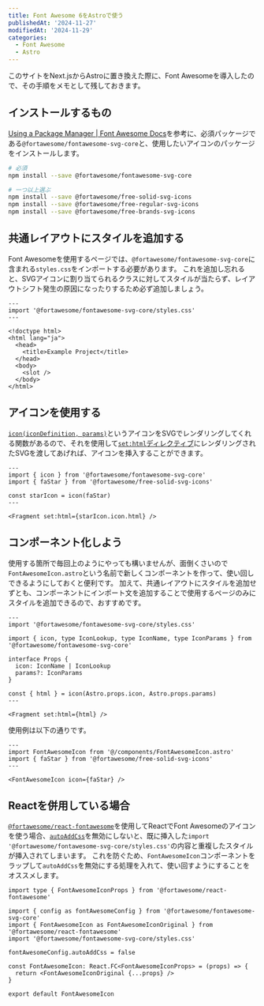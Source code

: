 ```yaml
---
title: Font Awesome 6をAstroで使う
publishedAt: '2024-11-27'
modifiedAt: '2024-11-29'
categories:
  - Font Awesome
  - Astro
---
```


このサイトをNext.jsからAstroに置き換えた際に、Font Awesomeを導入したので、その手順をメモとして残しておきます。

## インストールするもの

[Using a Package Manager | Font Awesome Docs](https://docs.fontawesome.com/web/setup/packages#svg-icon-packages)を参考に、必須パッケージである`@fortawesome/fontawesome-svg-core`と、使用したいアイコンのパッケージをインストールします。

```sh
# 必須
npm install --save @fortawesome/fontawesome-svg-core

# 一つ以上選ぶ
npm install --save @fortawesome/free-solid-svg-icons
npm install --save @fortawesome/free-regular-svg-icons
npm install --save @fortawesome/free-brands-svg-icons
```

## 共通レイアウトにスタイルを追加する

Font Awesomeを使用するページでは、`@fortawesome/fontawesome-svg-core`に含まれる`styles.css`をインポートする必要があります。
これを追加し忘れると、SVGアイコンに割り当てられるクラスに対してスタイルが当たらず、レイアウトシフト発生の原因になったりするため必ず追加しましょう。

```astro
---
import '@fortawesome/fontawesome-svg-core/styles.css'
---

<!doctype html>
<html lang="ja">
  <head>
    <title>Example Project</title>
  </head>
  <body>
    <slot />
  </body>
</html>
```

## アイコンを使用する

[`icon(iconDefinition, params)`](https://docs.fontawesome.com/apis/javascript/methods#iconicondefinition-params)というアイコンをSVGでレンダリングしてくれる関数があるので、それを使用して[`set:html`ディレクティブ](https://docs.astro.build/en/reference/directives-reference/#sethtml)にレンダリングされたSVGを渡してあげれば、アイコンを挿入することができます。

```astro
---
import { icon } from '@fortawesome/fontawesome-svg-core'
import { faStar } from '@fortawesome/free-solid-svg-icons'

const starIcon = icon(faStar)
---

<Fragment set:html={starIcon.icon.html} />
```

## コンポーネント化しよう

使用する箇所で毎回上のようにやっても構いませんが、面倒くさいので`FontAwesomeIcon.astro`という名前で新しくコンポーネントを作って、使い回しできるようにしておくと便利です。
加えて、共通レイアウトにスタイルを追加せずとも、コンポーネントにインポート文を追加することで使用するページのみにスタイルを追加できるので、おすすめです。

```astro
---
import '@fortawesome/fontawesome-svg-core/styles.css'

import { icon, type IconLookup, type IconName, type IconParams } from '@fortawesome/fontawesome-svg-core'

interface Props {
  icon: IconName | IconLookup
  params?: IconParams
}

const { html } = icon(Astro.props.icon, Astro.props.params)
---

<Fragment set:html={html} />
```

使用例は以下の通りです。

```astro
---
import FontAwesomeIcon from '@/components/FontAwesomeIcon.astro'
import { faStar } from '@fortawesome/free-solid-svg-icons'
---

<FontAwesomeIcon icon={faStar} />
```

## Reactを併用している場合

[`@fortawesome/react-fontawesome`](https://docs.fontawesome.com/v5/web/use-with/react)を使用してReactでFont Awesomeのアイコンを使う場合、[`autoAddCss`](https://docs.fontawesome.com/apis/javascript/configuration#autoaddcss)を無効にしないと、既に挿入した`import '@fortawesome/fontawesome-svg-core/styles.css'`の内容と重複したスタイルが挿入されてしまいます。
これを防ぐため、`FontAwesomeIcon`コンポーネントをラップして`autoAddCss`を無効にする処理を入れて、使い回すようにすることをオススメします。

```tsx
import type { FontAwesomeIconProps } from '@fortawesome/react-fontawesome'

import { config as fontAwesomeConfig } from '@fortawesome/fontawesome-svg-core'
import { FontAwesomeIcon as FontAwesomeIconOriginal } from '@fortawesome/react-fontawesome'
import '@fortawesome/fontawesome-svg-core/styles.css'

fontAwesomeConfig.autoAddCss = false

const FontAwesomeIcon: React.FC<FontAwesomeIconProps> = (props) => {
  return <FontAwesomeIconOriginal {...props} />
}

export default FontAwesomeIcon
```
